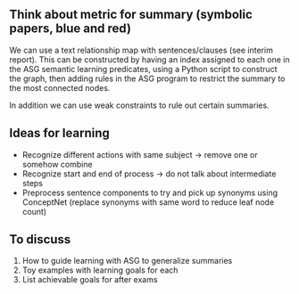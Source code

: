 ## Think about metric for summary (symbolic papers, blue and red)

We can use a text relationship map with sentences/clauses (see interim report). This can be constructed by having an index assigned to each one in the ASG semantic learning predicates, using a Python script to construct the graph, then adding rules in the ASG program to restrict the summary to the most connected nodes.
  
In addition we can use weak constraints to rule out certain summaries.

## Ideas for learning

- Recognize different actions with same subject -> remove one or somehow combine
- Recognize start and end of process -> do not talk about intermediate steps
- Preprocess sentence components to try and pick up synonyms using ConceptNet (replace synonyms with same word to reduce leaf node count)

## To discuss

1. How to guide learning with ASG to generalize summaries
2. Toy examples with learning goals for each
3. List achievable goals for after exams